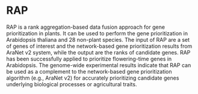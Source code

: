 # RAP
RAP is a rank aggregation-based data fusion approach for gene prioritization in plants. It  can be used to perform the gene prioritization in Arabidopsis thaliana and 28 non-plant species. The input of RAP are a set of genes of interest and the network-based gene prioritization results from AraNet v2 system, while the output are the ranks of candidate genes. RAP has been successfully applied to prioritize flowering-time genes in Arabidopsis. The genome-wide experimental results indicate that RAP can be used as a complement to the network-based gene prioritization algorithm (e.g., AraNet v2) for accurately prioritizing candidate genes underlying biological processes or agricultural traits.
